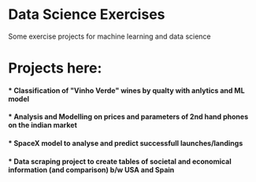# Data Science Exercises
 Some exercise projects for machine learning and data science
 
# Projects here:

#### * Classification of "Vinho Verde" wines by qualty with anlytics and ML model
#### * Analysis and Modelling on prices and parameters of 2nd hand phones on the indian market
#### * SpaceX model to analyse and predict successfull launches/landings
#### * Data scraping project to create tables of societal and economical information (and comparison) b/w USA and Spain

 
